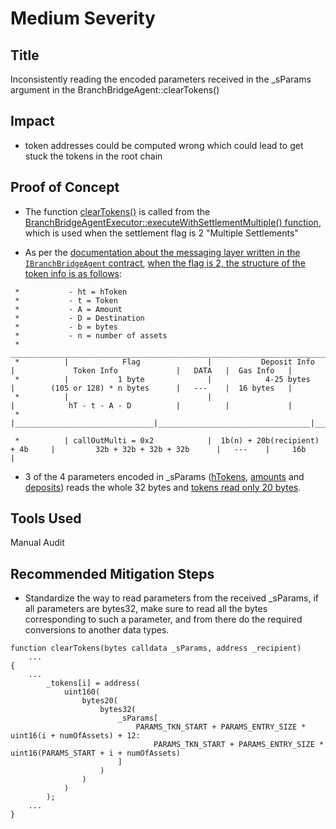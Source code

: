 # Medium Severity
## Title
Inconsistently reading the encoded parameters received in the _sParams argument in the BranchBridgeAgent::clearTokens()

## Impact
- token addresses could be computed wrong which could lead to get stuck the tokens in the root chain

## Proof of Concept
- The function [clearTokens()](https://github.com/code-423n4/2023-05-maia/blob/main/src/ulysses-omnichain/BranchBridgeAgent.sol#L565-L634) is called from the [BranchBridgeAgentExecutor::executeWithSettlementMultiple() function](https://github.com/code-423n4/2023-05-maia/blob/main/src/ulysses-omnichain/BranchBridgeAgentExecutor.sol#L116-L157), which is used when the settlement flag is 2 "Multiple Settlements"

- As per the [documentation about the messaging layer written in the `IBranchBridgeAgent` contract](https://github.com/code-423n4/2023-05-maia/blob/main/src/ulysses-omnichain/interfaces/IBranchBridgeAgent.sol#L112-L136), [when the flag is 2, the structure of the token info is as follows](https://github.com/code-423n4/2023-05-maia/blob/main/src/ulysses-omnichain/interfaces/IBranchBridgeAgent.sol#L135):

```
 *           - ht = hToken
 *           - t = Token
 *           - A = Amount
 *           - D = Destination
 *           - b = bytes
 *           - n = number of assets
 *           ________________________________________________________________________________________________________________________________
 *          |            Flag               |           Deposit Info           |             Token Info             |   DATA   |  Gas Info   |
 *          |           1 byte              |            4-25 bytes            |        (105 or 128) * n bytes      |   ---	   |  16 bytes   |
 *          |                               |                                  |            hT - t - A - D          |          |             |
 *          |_______________________________|__________________________________|____________________________________|__________|_____________|

 *          | callOutMulti = 0x2            |  1b(n) + 20b(recipient) + 4b     |   	     32b + 32b + 32b + 32b      |   ---	   |     16b     |
```

- 3 of the 4 parameters encoded in _sParams ([hTokens](https://github.com/code-423n4/2023-05-maia/blob/main/src/ulysses-omnichain/BranchBridgeAgent.sol#L582-L593), [amounts](https://github.com/code-423n4/2023-05-maia/blob/main/src/ulysses-omnichain/BranchBridgeAgent.sol#L604-L612) and [deposits](https://github.com/code-423n4/2023-05-maia/blob/main/src/ulysses-omnichain/BranchBridgeAgent.sol#L613-L621)) reads the whole 32 bytes and [tokens read only 20 bytes](https://github.com/code-423n4/2023-05-maia/blob/main/src/ulysses-omnichain/BranchBridgeAgent.sol#L594-L603).


## Tools Used
Manual Audit

## Recommended Mitigation Steps

- Standardize the way to read parameters from the received _sParams, if all parameters are bytes32, make sure to read all the bytes corresponding to such a parameter, and from there do the required conversions to another data types.
```solidity
function clearTokens(bytes calldata _sParams, address _recipient)
    ...
{
    ...
        _tokens[i] = address(
            uint160(
                bytes20(
                    bytes32(
                        _sParams[
                            PARAMS_TKN_START + PARAMS_ENTRY_SIZE * uint16(i + numOfAssets) + 12:
                                PARAMS_TKN_START + PARAMS_ENTRY_SIZE * uint16(PARAMS_START + i + numOfAssets)
                        ]
                    )     
                )
            )
        );
    ...
}
```


